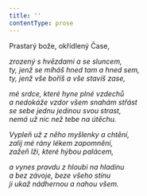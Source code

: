 ```yaml
---
title: ''
contentType: prose
---
```


Prastarý bože, okřídlený Čase,

_zrozený s hvězdami a se sluncem,  
ty, jenž se míháš hned tam a hned sem,  
ty, jenž vše boříš a vše stavíš zase,_

_mé srdce, které hyne plné vzdechů  
a nedokáže vzdor všem snahám střást  
se sebe jednu jedinou svou strast,  
nemá už nic než tebe na útěchu._

_Vypleň už z něho myšlenky a chtění,  
zalij mé rány lékem zapomnění,  
zažeň lži, které hýbou palácem,_

_a vynes pravdu z hloubi na hladinu  
a bez závoje, beze všeho stínu  
ji ukaž nádhernou a nahou všem._
